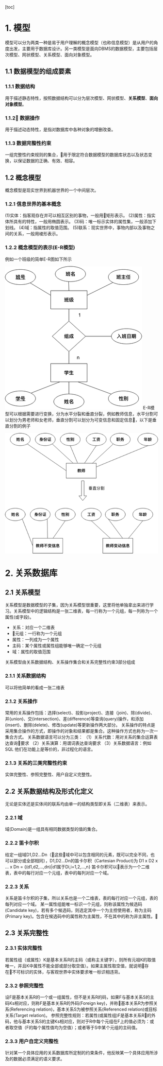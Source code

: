 [toc]
# 1. 模型
模型可以分为两类一种是易于用户理解的概念模型（也称信息模型）是从用户的角度出发，主要用于数据库设计。另一类模型是面向DBMS的数据模型，主要包括层次模型、网状模型、关系模型、面向对象模型。
## 1.1 数据模型的组成要素
### 1.1.1 数据结构
用于描述静态特性，按照数据结构可以分为层次模型、网状模型、**关系模型**、**面向对象模型**。
### 1.1.2 数据操作
用于描述动态特性，是指对数据库中各种对象的增删改查。
### 1.1.3 数据完整性约束
一组完整性约束规则的集合，用于限定符合数据模型的数据库状态以及状态变换，以保证数据的正确、有效、相容。
## 1.2 概念模型
概念模型是现实世界到机器世界的一个中间层次。
### 1.2.1 信息世界的基本概念
(1)实体：指客观存在并可以相互区别的事物，一般用矩形表示。
(2)属性：指实体所具有的特性，一般用椭圆表示。
(3)码：唯一标示实体的属性集，一般添加下划线。
(4)域：指属性的取值范围。
(5)联系：现实世界中，事物内部以及事物之间的关系，一般用棱形表示。
### 1.2.2 概念模型的表示(E-R模型)
例如一个班级的简单E-R图如下所示

![er](https://raw.githubusercontent.com/little-motor/uml/master/DB/E-Rdemo.png)
E-R模型可以根据需要进行变换，分为水平分裂和垂直分裂，例如教师信息，水平分割可以划分为男老师和女老师，垂直分割可以划分为可变信息和固定信息，以下是垂直分割的例子

![垂直分割](https://raw.githubusercontent.com/little-motor/uml/master/DB/ER%E5%9E%82%E7%9B%B4%E5%88%86%E8%A3%82%E5%92%8C%E6%B0%B4%E5%B9%B3%E5%88%86%E8%A3%82.png)

# 2. 关系数据库
## 2.1 关系模型
关系模型是数据模型的子集，因为关系模型很重要，这里将他单独拿出来进行学习。关系模型中的逻辑结构是一张二维表，每一行称为一个元组，每一列称为一个属性(或字段)。
- 关系：对应一个二维表
- 元组：一行称为一个元组
- 属性：一列成为一个属性
- 主码：某个属性或属性组能够唯一确定一个元组
- 域：属性的取值范围
  
关系模型由关系数据结构、关系操作集合和关系完整性约束3部分组成
### 2.1.1 关系数据结构
可以将他简单的看成一张二维表
### 2.1.2 关系操作
常用的关系操作包括：选择(select)、投影(project)、连接（join)、除(divide)、并(union)、交(intersection)、差(difference)等查询(query)操作，和添加(insert)、删除(delete)、修改(update)等更新操作两大部分。
关系操作的特点是采用集合操作的方式，即操作的对象和结果都是集合。这种操作方式也称为一次一集合方式。
关系数据语言可以分为三类：
（1）关系代数：用对关系的集合运算表达查询要求
（2）关系演算：用谓词表达查询要求
（3）关系数据语言：例如SQL
他们在功能上是等价的，非过程化的语言。
### 2.1.3 关系的三类完整性约束
实体完整性、参照完整性、用户自定义完整性。
## 2.2 关系数据结构及形式化定义
无论是实体还是实体间的联系均由单一的结构类型即关系（二维表）来表示。
### 2.2.1 域
域(Domain)是一组具有相同数据类型的值的集合。
### 2.2.2 笛卡尔积
给定一组域D1,D2...Dn（这些域中可以包含相同的元素，既可以完全不同，也可以部分或全部相同），D1,D2...Dn的笛卡尔积（Cartesian Product)为
D1 x D2 x ... x Dn = {(d1,d2,...,dn)|d1属于Di,i=1,2,...,n}
笛卡尔积可以表示为一个二维表，表中的每行对应一个元组，表中的每列对应一个域。
### 2.2.3 关系
关系是笛卡尔积的子集，所以关系也是一个二维表，表的每行对应一个元组，表的每列对应一个域。
某一属性组能唯一标识一个元组，则称该属性为候选码(Candidate key)，若有多个候选码，则选定其中一个为主控使用者，称为主码(Primary key)。包含在候选码中的属性称为主属性，不在其中的称为非主属性。
## 2.3 关系完整性
### 2.3.1 实体完整性
若属性组（或属性）K是基本关系R的主码（或称主关键字），则所有元祖K的取值唯一，并且K中属性不能全部或部分取空值）。如果主属性取空值，就说明存在不可标识的实体，与客观世界中实体要求唯一标识相违背。
### 2.3.2 参照完整性
设F是基本关系R的一个或一组属性，但不是关系R的码，如果F与基本关系S的主码Ks相对应，则称F是基本关系R的外码(Foreign key)，并称基本关系R为参照关系(Referencing relation)，基本关系S为被参照关系(Referenced relation)或目标关系(Target relation)。
参照完整性规则：若属性(或属性组)F是基本关系R的外码，他与基本关系S的主键Ks相对应，则对于R中每个元组在F上的值必须为：或者取空值（F的每个属性值均为空值）；或者等于S中某个元组的主码值。
### 2.3.3 用户自定义完整性
针对某一个具体应用的关系数据库所定制的约束条件，他反映某一个具体应用所涉及的数据必须满足的语义要求。